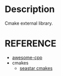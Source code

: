 # Description
Cmake external library.

# REFERENCE
- [awesome-cpp](https://github.com/fffaraz/awesome-cpp)
- cmakes
  - [seastar cmakes](https://github.com/scylladb/seastar/tree/master/cmake)